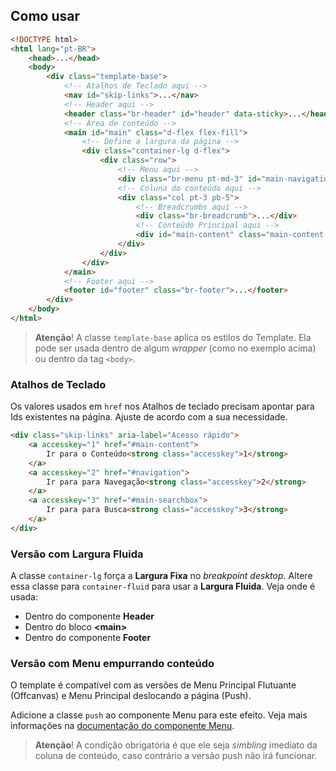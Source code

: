[version]: # (3.0.1)

## Como usar

```html
<!DOCTYPE html>
<html lang="pt-BR">
    <head>...</head>
    <body>
        <div class="template-base">
            <!-- Atalhos de Teclado aqui -->
            <nav id="skip-links">...</nav>
            <!-- Header aqui -->
            <header class="br-header" id="header" data-sticky>...</header>
            <!-- Área de conteúdo -->
            <main id="main" class="d-flex flex-fill">
                <!-- Define a largura da página -->
                <div class="container-lg d-flex">
                    <div class="row">
                        <!-- Menu aqui -->
                        <div class="br-menu pt-md-3" id="main-navigation">...</div>
                        <!-- Coluna do conteúdo aqui -->
                        <div class="col pt-3 pb-5">
                            <!-- Breadcrumbs aqui -->
                            <div class="br-breadcrumb">...</div>
                            <!-- Conteúdo Principal aqui -->
                            <div id="main-content" class="main-content pl-sm-3">...</div>
                        </div>
                    </div>
                </div>
            </main>
            <!-- Footer aqui -->
            <footer id="footer" class="br-footer">...</footer>
        </div>
    </body>
</html>
```

> **Atenção**! A classe `template-base` aplica os estilos do Template. Ela pode ser usada dentro de algum _wrapper_ (como no exemplo acima) ou dentro da tag `<body>`.

### Atalhos de Teclado

Os valores usados em `href` nos Atalhos de teclado precisam apontar para Ids existentes na página. Ajuste de acordo com a sua necessidade.

```html
<div class="skip-links" aria-label="Acesso rápido">
    <a accesskey="1" href="#main-content">
        Ir para o Conteúdo<strong class="accesskey">1</strong>
    </a>
    <a accesskey="2" href="#navigation">
        Ir para para Navegação<strong class="accesskey">2</strong>
    </a>
    <a accesskey="3" href="#main-searchbox">
        Ir para para Busca<strong class="accesskey">3</strong>
    </a>
</div>
```

### Versão com Largura Fluida

A classe `container-lg` força a **Largura Fixa** no _breakpoint desktop_. Altere essa classe para `container-fluid` para usar a **Largura Fluida**. Veja onde é usada:

- Dentro do componente **Header**
- Dentro do bloco **&lt;main&gt;**
- Dentro do componente **Footer**

### Versão com Menu empurrando conteúdo

O template é compatível com as versões de Menu Principal Flutuante (Offcanvas) e Menu Principal deslocando a página (Push).

Adicione a classe `push` ao componente Menu para este efeito. Veja mais informações na [documentação do componente Menu](/components/menu).

> **Atenção**! A condição obrigatória é que ele seja _simbling_ imediato da coluna de conteúdo, caso contrário a versão push não irá funcionar.
